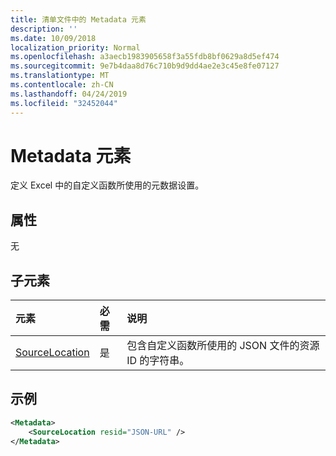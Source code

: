 ```yaml
---
title: 清单文件中的 Metadata 元素
description: ''
ms.date: 10/09/2018
localization_priority: Normal
ms.openlocfilehash: a3aecb1983905658f3a55fdb8bf0629a8d5ef474
ms.sourcegitcommit: 9e7b4daa8d76c710b9d9dd4ae2e3c45e8fe07127
ms.translationtype: MT
ms.contentlocale: zh-CN
ms.lasthandoff: 04/24/2019
ms.locfileid: "32452044"
---
```

# <a name="metadata-element"></a>Metadata 元素

定义 Excel 中的自定义函数所使用的元数据设置。

## <a name="attributes"></a>属性

无

## <a name="child-elements"></a>子元素

|  元素  |  必需  |  说明  |
|:-----|:-----|:-----|
|  [SourceLocation](customfunctionssourcelocation.md)  |  是  | 包含自定义函数所使用的 JSON 文件的资源 ID 的字符串。 |

## <a name="example"></a>示例

```xml
<Metadata>
    <SourceLocation resid="JSON-URL" />
</Metadata>
```
